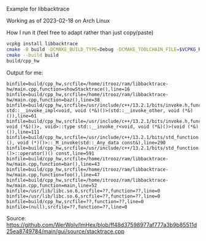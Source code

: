 Example for libbacktrace

Working as of 2023-02-18 on Arch Linux

How I run it (feel free to adapt rather than just copy/paste)
```sh
vcpkg install libbacktrace
cmake -B build -DCMAKE_BUILD_TYPE=Debug -DCMAKE_TOOLCHAIN_FILE=$VCPKG_ROOT/scripts/buildsystems/vcpkg.cmake
cmake --build build
build/cpp_hw
```

Output for me:
```
binfile=build/cpp_hw,srcfile=/home/itrooz/ram/libbacktrace-hw/main.cpp,function=showStacktrace(),line=16
binfile=build/cpp_hw,srcfile=/home/itrooz/ram/libbacktrace-hw/main.cpp,function=baz(),line=38
binfile=build/cpp_hw,srcfile=/usr/include/c++/13.2.1/bits/invoke.h,function=void std::__invoke_impl<void, void (*&)()>(std::__invoke_other, void (*&)()),line=61
binfile=build/cpp_hw,srcfile=/usr/include/c++/13.2.1/bits/invoke.h,function=std::enable_if<is_invocable_r_v<void, void (*&)()>, void>::type std::__invoke_r<void, void (*&)()>(void (*&)()),line=111
binfile=build/cpp_hw,srcfile=/usr/include/c++/13.2.1/bits/std_function.h,function=std::_Function_handler<void (), void (*)()>::_M_invoke(std::_Any_data const&),line=290
binfile=build/cpp_hw,srcfile=/usr/include/c++/13.2.1/bits/std_function.h,function=std::function<void ()>::operator()() const,line=591
binfile=build/cpp_hw,srcfile=/home/itrooz/ram/libbacktrace-hw/main.cpp,function=bar(),line=43
binfile=build/cpp_hw,srcfile=/home/itrooz/ram/libbacktrace-hw/main.cpp,function=foo(),line=47
binfile=build/cpp_hw,srcfile=/home/itrooz/ram/libbacktrace-hw/main.cpp,function=main,line=52
binfile=/usr/lib/libc.so.6,srcfile=??,function=??,line=0
binfile=/usr/lib/libc.so.6,srcfile=??,function=??,line=0
binfile=build/cpp_hw,srcfile=??,function=??,line=0
binfile=(null),srcfile=??,function=??,line=0
```

Source: https://github.com/WerWolv/ImHex/blob/ff48d37598977af777a3b9b85511d25ea8749784/main/gui/source/stacktrace.cpp